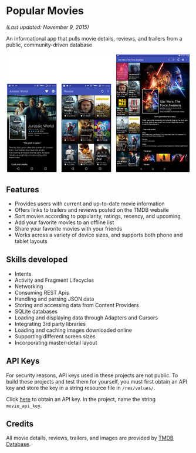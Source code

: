 # Popular Movies
_(Last updated: November 9, 2015)_

An informational app that pulls movie details, reviews, and trailers from a public, community-driven database

![Collection](/website/images/screenshot_movies_collection.png)

## Features

- Provides users with current and up-to-date movie information 
- Offers links to trailers and reviews posted on the TMDB website
- Sort movies according to popularity, ratings, recency, and upcoming
- Add your favorite movies to an offline list
- Share your favorite movies with your friends
- Works across a variety of device sizes, and supports both phone and tablet layouts

## Skills developed

- Intents
- Activity and Fragment Lifecycles
- Networking
- Consuming REST Apis
- Handling and parsing JSON data
- Storing and accessing data from Content Providers
- SQLite databases
- Loading and displaying data through Adapters and Cursors
- Integrating 3rd party libraries
- Loading and caching images downloaded online
- Supporting different screen sizes
- Incorporating master-detail layout

## API Keys

For security reasons, API keys used in these projects are not public. To build these projects and test them for yourself, you must first obtain an API key and store the key in a string resource file in `/res/values/`.

Click [here](https://www.themoviedb.org/documentation/api) to obtain an API key. In the project, name the string `movie_api_key`.

## Credits

All movie details, reviews, trailers, and images are provided by [TMDB Database](https://www.themoviedb.org/?language=en). 

